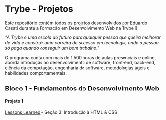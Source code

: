 # Trybe - Projetos
Este repositório contém todos os projetos desenvolvidos por [Eduardo Casati](#) durante a [Formação em Desenvolvimento Web](https://www.betrybe.com/formacao-desenvolvimento-web) na [Trybe](https://www.betrybe.com/) :rocket:

_"A Trybe é uma escola do futuro para qualquer pessoa que queira melhorar de vida e construir uma carreira de sucesso em tecnologia, onde a pessoa só paga quando conseguir um bom trabalho."_

O programa conta com mais de 1.500 horas de aulas presenciais e online, aborda introdução ao desenvolvimento de software, front-end, back-end, ciência da computação, engenharia de software, metodologias ágeis e habilidades comportamentais.

## Bloco 1 - Fundamentos do Desenvolvimento Web

#### Projeto 1
[Lessons Learned]()
    - Seção 3: Introdução à HTML & CSS
